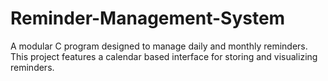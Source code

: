 # Reminder-Management-System
A modular C program designed to manage daily and monthly reminders. This project features a calendar based interface for storing and visualizing reminders.
